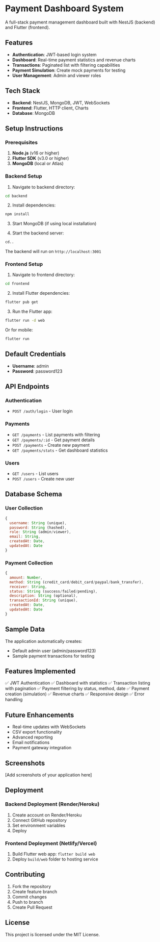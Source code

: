 # Payment Dashboard System

A full-stack payment management dashboard built with NestJS (backend) and Flutter (frontend).

## Features

- **Authentication**: JWT-based login system
- **Dashboard**: Real-time payment statistics and revenue charts
- **Transactions**: Paginated list with filtering capabilities
- **Payment Simulation**: Create mock payments for testing
- **User Management**: Admin and viewer roles

## Tech Stack

- **Backend**: NestJS, MongoDB, JWT, WebSockets
- **Frontend**: Flutter, HTTP client, Charts
- **Database**: MongoDB

## Setup Instructions

### Prerequisites

1. **Node.js** (v16 or higher)
2. **Flutter SDK** (v3.0 or higher)
3. **MongoDB** (local or Atlas)

### Backend Setup

1. Navigate to backend directory:
```bash
cd backend
```

2. Install dependencies:
```bash
npm install
```

3. Start MongoDB (if using local installation)

4. Start the backend server:
```bash
cd..
```

The backend will run on `http://localhost:3001`

### Frontend Setup

1. Navigate to frontend directory:
```bash
cd frontend
```

2. Install Flutter dependencies:
```bash
flutter pub get
```

3. Run the Flutter app:
```bash
flutter run -d web
```

Or for mobile:
```bash
flutter run
```

## Default Credentials

- **Username**: admin
- **Password**: password123

## API Endpoints

### Authentication
- `POST /auth/login` - User login

### Payments
- `GET /payments` - List payments with filtering
- `GET /payments/:id` - Get payment details
- `POST /payments` - Create new payment
- `GET /payments/stats` - Get dashboard statistics

### Users
- `GET /users` - List users
- `POST /users` - Create new user

## Database Schema

### User Collection
```javascript
{
  username: String (unique),
  password: String (hashed),
  role: String (admin/viewer),
  email: String,
  createdAt: Date,
  updatedAt: Date
}
```

### Payment Collection
```javascript
{
  amount: Number,
  method: String (credit_card/debit_card/paypal/bank_transfer),
  receiver: String,
  status: String (success/failed/pending),
  description: String (optional),
  transactionId: String (unique),
  createdAt: Date,
  updatedAt: Date
}
```

## Sample Data

The application automatically creates:
- Default admin user (admin/password123)
- Sample payment transactions for testing

## Features Implemented

✅ JWT Authentication
✅ Dashboard with statistics
✅ Transaction listing with pagination
✅ Payment filtering by status, method, date
✅ Payment creation (simulation)
✅ Revenue charts
✅ Responsive design
✅ Error handling

## Future Enhancements

- Real-time updates with WebSockets
- CSV export functionality
- Advanced reporting
- Email notifications
- Payment gateway integration

## Screenshots

[Add screenshots of your application here]

## Deployment

### Backend Deployment (Render/Heroku)
1. Create account on Render/Heroku
2. Connect GitHub repository
3. Set environment variables
4. Deploy

### Frontend Deployment (Netlify/Vercel)
1. Build Flutter web app: `flutter build web`
2. Deploy `build/web` folder to hosting service

## Contributing

1. Fork the repository
2. Create feature branch
3. Commit changes
4. Push to branch
5. Create Pull Request

## License

This project is licensed under the MIT License.